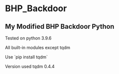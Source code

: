 # BHP_Backdoor
## My Modified BHP Backdoor Python
<p>Tested on python 3.9.6 </p>
<p>All built-in modules except tqdm </p>
<p>Use `pip install tqdm` </p>
<p>Version used tqdm 0.4.4 </p>

